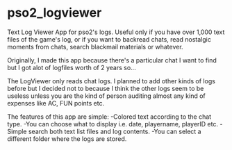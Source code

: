 # pso2_logviewer
Text Log Viewer App for pso2's logs. Useful only if you have over 1,000 text files of the game's log,
or if you want to backread chats, read nostalgic moments from chats, search blackmail materials
or whatever.

Originally, I made this app because there's a particular chat I want to find but I got alot of logfiles
worth of 2 years so...

The LogViewer only reads chat logs. I planned to add other kinds of logs before but I decided not to
because I think the other logs seem to be useless unless you are the kind of person auditing almost
any kind of expenses like AC, FUN points etc.

The features of this app are simple:
-Colored text according to the chat type.
-You can choose what to display i.e. date, playername, playerID etc.
-Simple search both text list files and log contents.
-You can select a different folder where the logs are stored.
